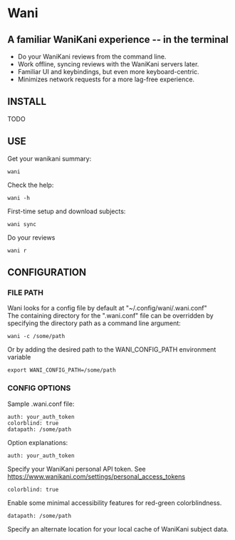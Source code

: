 # Wani

## A familiar WaniKani experience -- in the terminal

- Do your WaniKani reviews from the command line.
- Work offline, syncing reviews with the WaniKani servers later.
- Familiar UI and keybindings, but even more keyboard-centric.
- Minimizes network requests for a more lag-free experience.

## INSTALL

TODO

## USE

Get your wanikani summary:
```
wani
```

Check the help:
```
wani -h
```

First-time setup and download subjects:
```
wani sync
```

Do your reviews
```
wani r
```

## CONFIGURATION

### FILE PATH

Wani looks for a config file by default at "~/.config/wani/.wani.conf"  
The containing directory for the ".wani.conf" file can be overridden by specifying the directory path as a command line argument:
```
wani -c /some/path
```

Or by adding the desired path to the WANI_CONFIG_PATH environment variable
```
export WANI_CONFIG_PATH=/some/path
```

### CONFIG OPTIONS

Sample .wani.conf file:

```
auth: your_auth_token
colorblind: true
datapath: /some/path
```

Option explanations:
```
auth: your_auth_token
```
Specify your WaniKani personal API token. See https://www.wanikani.com/settings/personal_access_tokens
  

```
colorblind: true
``` 
Enable some minimal accessibility features for red-green colorblindness.
  

```
datapath: /some/path
``` 
Specify an alternate location for your local cache of WaniKani subject data.

